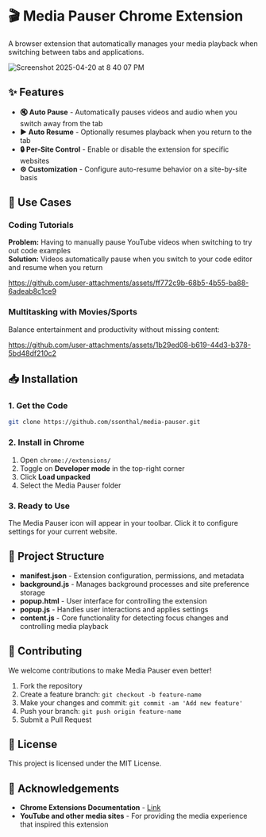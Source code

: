 # 🎬 Media Pauser Chrome Extension

A browser extension that automatically manages your media playback when switching between tabs and applications.

![Screenshot 2025-04-20 at 8 40 07 PM](https://github.com/user-attachments/assets/42d4d183-b0bb-491d-b971-c76e88199bbd)

## ✨ Features

- **🔇 Auto Pause** - Automatically pauses videos and audio when you switch away from the tab
- **▶️ Auto Resume** - Optionally resumes playback when you return to the tab
- **🔒 Per-Site Control** - Enable or disable the extension for specific websites
- **⚙️ Customization** - Configure auto-resume behavior on a site-by-site basis

## 🎯 Use Cases

### Coding Tutorials
**Problem:** Having to manually pause YouTube videos when switching to try out code examples  
**Solution:** Videos automatically pause when you switch to your code editor and resume when you return

https://github.com/user-attachments/assets/ff772c9b-68b5-4b55-ba88-6adeab8c1ce9

### Multitasking with Movies/Sports
Balance entertainment and productivity without missing content:

https://github.com/user-attachments/assets/1b29ed08-b619-44d3-b378-5bd48df210c2

## 📥 Installation

### 1. Get the Code
```bash
git clone https://github.com/ssonthal/media-pauser.git
```

### 2. Install in Chrome
1. Open `chrome://extensions/`
2. Toggle on **Developer mode** in the top-right corner
3. Click **Load unpacked**
4. Select the Media Pauser folder

### 3. Ready to Use
The Media Pauser icon will appear in your toolbar. Click it to configure settings for your current website.

## 📁 Project Structure

* **manifest.json** - Extension configuration, permissions, and metadata
* **background.js** - Manages background processes and site preference storage
* **popup.html** - User interface for controlling the extension
* **popup.js** - Handles user interactions and applies settings
* **content.js** - Core functionality for detecting focus changes and controlling media playback

## 🤝 Contributing

We welcome contributions to make Media Pauser even better!

1. Fork the repository
2. Create a feature branch: `git checkout -b feature-name`
3. Make your changes and commit: `git commit -am 'Add new feature'`
4. Push your branch: `git push origin feature-name`
5. Submit a Pull Request

## 📄 License

This project is licensed under the MIT License.

## 👏 Acknowledgements

* **Chrome Extensions Documentation** - [Link](https://developer.chrome.com/docs/extensions/develop)
* **YouTube and other media sites** - For providing the media experience that inspired this extension
